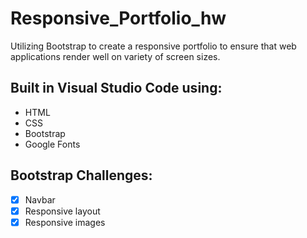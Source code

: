 # Responsive_Portfolio_hw
Utilizing Bootstrap to create a responsive portfolio to ensure that web applications render well on variety of screen sizes. 

## Built in Visual Studio Code using: ##
* HTML
* CSS
* Bootstrap
* Google Fonts

## Bootstrap Challenges: ##
- [x] Navbar
- [x] Responsive layout
- [x] Responsive images
